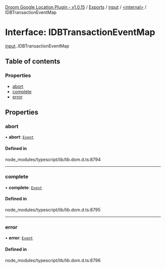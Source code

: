 [Droom Google Location Plugin - v1.0.15](../README.md) / [Exports](../modules.md) / [input](../modules/input.md) / [<internal\>](../modules/input._internal_.md) / IDBTransactionEventMap

# Interface: IDBTransactionEventMap

[input](../modules/input.md).[<internal>](../modules/input._internal_.md).IDBTransactionEventMap

## Table of contents

### Properties

- [abort](input._internal_.IDBTransactionEventMap.md#abort)
- [complete](input._internal_.IDBTransactionEventMap.md#complete)
- [error](input._internal_.IDBTransactionEventMap.md#error)

## Properties

### abort

• **abort**: [`Event`](../modules/input._internal_.md#event)

#### Defined in

node_modules/typescript/lib/lib.dom.d.ts:8794

___

### complete

• **complete**: [`Event`](../modules/input._internal_.md#event)

#### Defined in

node_modules/typescript/lib/lib.dom.d.ts:8795

___

### error

• **error**: [`Event`](../modules/input._internal_.md#event)

#### Defined in

node_modules/typescript/lib/lib.dom.d.ts:8796
